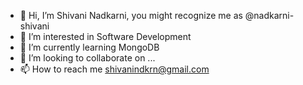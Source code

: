 - 👋 Hi, I’m Shivani Nadkarni, you might recognize me as @nadkarni-shivani
- 👀 I’m interested in Software Development
- 🌱 I’m currently learning MongoDB
- 💞️ I’m looking to collaborate on ...
- 📫 How to reach me shivanindkrn@gmail.com

<!---
nadkarni-shivani/nadkarni-shivani is a ✨ special ✨ repository because its `README.md` (this file) appears on your GitHub profile.
You can click the Preview link to take a look at your changes.
--->
